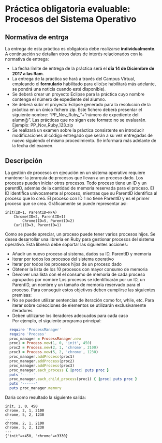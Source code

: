 # Práctica obligatoria evaluable: Procesos del Sistema Operativo
## Normativa de entrga
La entrega de esta práctica es obligatoria debe realizarse **individualmente**. A continuación se detallan otros datos de interés relacionados con la normativa de entrega: 
+ La fecha límite de entrega de la práctica será el **día 14 de Diciembre de 2017 a las 9am**.
+ La entrega de la práctica se hará a través del Campus Virtual, empleando el **formulario** habilitado para ello(se habilitará más adelante, se pondrá una noticia cuando esté disponible). 
+ Se deberá crear un proyecto Eclipse para la práctica cuyo nombre contenga el número de expediente del alumno.
+ Se deberá subir el proyecto Eclipse generado para la resolución de la práctica en un único fichero zip. Este fichero deberá presentar el siguiente   nombre:   “PP_Nov_Ruby_”+”número   de   expediente   del
alumn@”. Las prácticas que no sigan este formato no se evaluarán. Ejemplo: PP_Nov_Ruby_123.zip
+ Se realizará un examen sobre la práctica consistente en introducir modificaciones al código entregado que serán a su vez entregadas de nuevo siguiendo el mismo procedimiento. Se informará más adelante de la fecha del examen.  
## Descripción
La gestión de procesos en ejecución en un sistema operativo requiere mantener la  jerarquía  de procesos que llevan a un proceso  dado. Los procesos pueden iniciar otros procesos. Todo proceso tiene un ID y un parentID, además de la cantidad de memoria reservada para el proceso. El ID identifica unívocamente al proceso, mientras que su ParentID identifica al proceso que lo creó. El proceso con ID 1 no tiene ParentID y es el primer proceso que se crea. Gráficamente se puede representar así:  
```
init(ID=1, ParentID=N/A)  
    Chrome(ID=2, ParentID=1)  
        Chrome(ID=5, ParentID=2)  
    Curl(ID=3, ParentID=1)  
```
Como se puede apreciar, un proceso puede tener varios procesos hijos. Se desea desarrollar una librería en Ruby para gestionar procesos del sistema operativo. Esta librería debe soportar las siguientes acciones:
+ Añadir un nuevo proceso al sistema, dados su ID, ParentID y memoria
+ Iterar por todos los procesos del sistema operativo
+ Iterar por todos los procesos hijos de un proceso dado
+ Obtener la lista de los 10 procesos con mayor consumo de memoria
+ Devolver una lista con el el consumo de memoria de cada proceso agrupados por nombre
Los procesos se identificarán por un ID, un ParentID, un nombre y un tamaño de memoria reservado para el proceso. Para conseguir estos objetivos deben cumplirse las siguientes premisas:
+ No se pueden utilizar sentencias de iteración como for, while, etc. Para iterar sobre colecciones de elementos se utilizarán exclusivamente iteradores
+ Deben utilizarse los iteradores adecuados para cada caso  
Por ejemplo, el siguiente programa principal:
```Ruby
  require 'ProcessManager'
  require 'Process'
  proc_manager = ProcessManager.new
  proc1 = Process.new(1, 0, 'init', 450)
  proc2 = Process.new(2, 1, 'chrome', 2100)
  proc3 = Process.new(5, 2, 'chrome', 1230)
  proc_manager.addProcess(proc1)
  proc_manager.addProcess(proc2)
  proc_manager.addProcess(proc3)
  proc_manager.each_process { |proc| puts proc }
  puts '-----'
  proc_manager.each_child_process(proc1) { |proc| puts proc }
  puts '------'
  puts proc_manager.memory
```
Daría como resultado la siguiente salida: 
``` 
init, 1, 0, 450  
chrome, 2, 1, 2100  
chrome, 5, 2, 1230  
---
chrome, 2, 1, 2100
chrome, 5, 2, 1230
---
{"init"=>450, "chrome"=>3330}
```